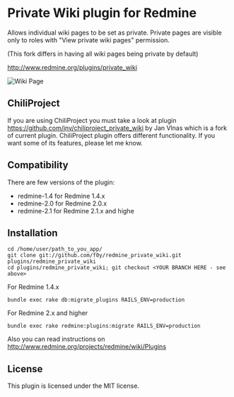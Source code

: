 # Private Wiki plugin for Redmine

Allows individual wiki pages to be set as private. Private pages are visible only to roles with "View private wiki pages" permission.

(This fork differs in having all wiki pages being private by default)

http://www.redmine.org/plugins/private_wiki

![Wiki Page](https://github.com/f0y/redmine_private_wiki/raw/devel/doc/private_wiki.png)

## ChiliProject

If you are using ChiliProject you must take a look at plugin https://github.com/jnv/chiliproject_private_wiki by Jan Vlnas
which is a fork of current plugin. ChiliProject plugin offers different functionality. If you want some of its features, please let me know.

## Compatibility

There are few versions of the plugin:
* redmine-1.4 for Redmine 1.4.x
* redmine-2.0 for Redmine 2.0.x
* redmine-2.1 for Redmine 2.1.x and highe

## Installation

    cd /home/user/path_to_you_app/
    git clone git://github.com/f0y/redmine_private_wiki.git plugins/redmine_private_wiki
    cd plugins/redmine_private_wiki; git checkout <YOUR BRANCH HERE - see above>

For Redmine 1.4.x

    bundle exec rake db:migrate_plugins RAILS_ENV=production

For Redmine 2.x and higher

    bundle exec rake redmine:plugins:migrate RAILS_ENV=production

Also you can read instructions on http://www.redmine.org/projects/redmine/wiki/Plugins

## License

This plugin is licensed under the MIT license.
